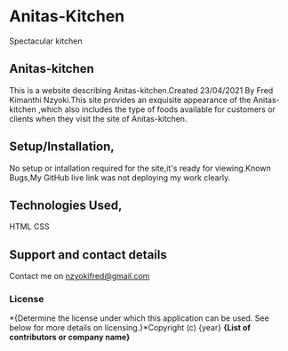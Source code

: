# Anitas-Kitchen
Spectacular kitchen
 ## Anitas-kitchen 
 This is a website describing Anitas-kitchen.Created  23/04/2021 By Fred Kimanthi Nzyoki.This site provides an exquisite appearance of the Anitas-kitchen ,which also includes the type of foods available for customers or clients when they visit the site of Anitas-kitchen. 
 
 ## Setup/Installation,
  No setup or intallation required for the site,it's ready for viewing.Known Bugs,My GitHub live link was not deploying my work clearly.
 ## Technologies Used,
 HTML 
CSS

## Support and contact details

Contact me on nzyokifred@gmail.com

### License
*{Determine the license under which this application can be used.  See below for more details on licensing.}*Copyright (c) {year} **{List of contributors or company name}**

